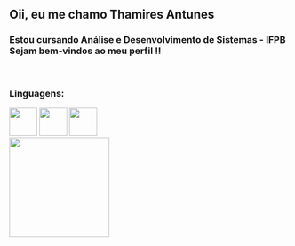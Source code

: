 ## Oii, eu me chamo Thamires Antunes
### Estou cursando Análise e Desenvolvimento de Sistemas - IFPB <br>Sejam bem-vindos ao meu perfil !!

<br>

### Linguagens:
<div style="displey: inline">
  <img width='50' height='50' src="https://cdn.jsdelivr.net/gh/devicons/devicon/icons/c/c-original.svg" />
  <img width='50' height='50' src="https://cdn.jsdelivr.net/gh/devicons/devicon/icons/html5/html5-original-wordmark.svg" />
  <img width='50' height='50' src="https://cdn.jsdelivr.net/gh/devicons/devicon/icons/css3/css3-original-wordmark.svg" />
</div>

<div>
  <a href="https://github.com/ThamiresAntunes">
  <img height="180em" src="https://github-readme-stats.vercel.app/api?username=ThamiresAntunes&show_icons=true&theme=dracula&include_all_commits=true&count_private=true"/>
</div>


<!--
**ThamiresAntunes/ThamiresAntunes** is a ✨ _special_ ✨ repository because its `README.md` (this file) appears on your GitHub profile.
Here are some ideas to get you started:
- 🔭 I’m currently working on ...
- 🌱 I’m currently learning ...
- 👯 I’m looking to collaborate on ...
- 🤔 I’m looking for help with ...
- 💬 Ask me about ...
- 📫 How to reach me: ...
- 😄 Pronouns: ...
- ⚡ Fun fact: ...
-->
